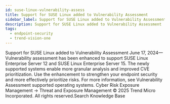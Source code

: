 ```yaml
---
id: suse-linux-vulnerability-assess
title: Support for SUSE Linux added to Vulnerability Assessment
sidebar_label: Support for SUSE Linux added to Vulnerability Assessment
description: Support for SUSE Linux added to Vulnerability Assessment
tags:
  - endpoint-security
  - trend-vision-one
---
```


 Support for SUSE Linux added to Vulnerability Assessment June 17, 2024—Vulnerability assessment has been enhanced to support SUSE Linux Enterprise Server 12 and SUSE Linux Enterprise Server 15. The newly supported systems enable more granular analysis and improved CVE prioritization. Use the enhancement to strengthen your endpoint security and more effectively prioritize risks. For more information, see Vulnerability Assessment supported operating systems. Cyber Risk Exposure Management → Threat and Exposure Management © 2025 Trend Micro Incorporated. All rights reserved.Search Knowledge Base